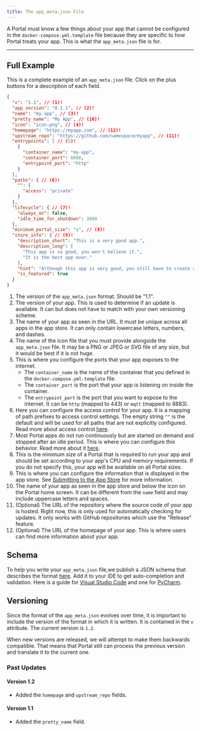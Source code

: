 ```yaml
---
title: The app_meta.json File
---
```


A Portal must know a few things about your app that cannot be configured in the `docker-compose.yml.template` file
because they are specific to how Portal treats your app.
This is what the `app_meta.json` file is for.

---

## Full Example

This is a complete example of an `app_meta.json` file.
Click on the plus buttons for a description of each field.

```json
{
  "v": "1.1", // (1)!
  "app_version": "0.1.1", // (2)!
  "name": "my-app", // (3)!
  "pretty_name": "My App", // (10)!
  "icon": "icon.png", // (4)!
  "homepage": "https://myapp.com", // (12)!
  "upstream_repo": "https://github.com/namespace/myapp", // (11)!
  "entrypoints": [ // (5)!
    {
      "container_name": "my-app",
      "container_port": 8080,
      "entrypoint_port": "http"
    }
  ],
  "paths": { // (6)!
    "": {
      "access": "private"
    }
  },
  "lifecycle": { // (7)!
    "always_on": false,
    "idle_time_for_shutdown": 3600
  },
  "minimum_portal_size": "s", // (8)!
  "store_info": { // (9)!
    "description_short": "This is a very good app.",
    "description_long": [
      "This app is so good, you won't believe it.",
      "It is the best app ever."
    ],
    "hint": "Although this app is very good, you still have to create an account to use it.",
    "is_featured": true
  }
}
```

1. The version of the `app_meta.json` format. Should be "1.1".
2. The version of your app. This is used to determine if an update is available.
    It can but does not have to match with your own versioning scheme.
3. The name of your app as seen in the URL.
    It must be unique across all apps in the app store.
    It can only contain lowercase letters, numbers, and dashes.
4. The name of the icon file that you must provide alongside the `app_meta.json` file.
    It may be a PNG or JPEG or SVG file of any size, but it would be best if it is not huge.
5. This is where you configure the ports that your app exposes to the internet.
    * The `container_name` is the name of the container that you defined in the `docker-compose.yml.template` file.
    * The `container_port` is the port that your app is listening on inside the container.
    * The `entrypoint_port` is the port that you want to expose to the internet.
        It can be `http` (mapped to 443) or `mqtt` (mapped to 8883).
6. Here you can configure the access control for your app.
    It is a mapping of path prefixes to access control settings.
    The empty string `""` is the default and will be used for all paths that are not explicitly configured.
    Read more about access control [here](routing_and_ac.md).
7. Most Portal apps do not run continuously but are started on demand and stopped after an idle period.
    This is where you can configure this behavior. Read more about it [here](lifecycle.md).
8. This is the minimum size of a Portal that is required to run your app 
    and should be set according to your app's CPU and memory requirements.
    If you do not specify this, your app will be available on all Portal sizes.
9. This is where you can configure the information that is displayed in the app store.
    See [Submitting to the App Store](submitting.md) for more information.
10. The name of your app as seen in the app store and below the icon on the Portal home screen.
    It can be different from the `name` field and may include uppercase letters and spaces.
11. (Optional) The URL of the repository where the source code of your app is hosted.
    Right now, this is only used for automatically checking for updates.
    It only works with GitHub repositories which use the "Release" feature.
12. (Optional) The URL of the homepage of your app.
    This is where users can find more information about your app.

## Schema

To help you write your `app_meta.json` file,we publish a JSON schema that describes the format 
[here](https://storageaccountportab0da.blob.core.windows.net/json-schema/0-30-2/schema_app_meta_1.2.json).
Add it to your IDE to get auto-completion and validation.
Here is a guide for [Visual Studio Code](https://code.visualstudio.com/docs/languages/json#_json-schemas-and-settings)
and one for [PyCharm](https://www.jetbrains.com/help/pycharm/json.html#ws_json_schema_add_custom).

## Versioning

Since the format of the `app_meta.json` evolves over time,
it is important to include the version of the format in which it is written.
It is contained in the `v` attribute.
The current version is `1.2`.

When new versions are released, we will attempt to make them backwards compatible.
That means that Portal still can process the previous version
and translate it to the current one.

### Past Updates

#### Version 1.2

* Added the `homepage` and `upstream_repo` fields.

#### Version 1.1

* Added the `pretty_name` field.
